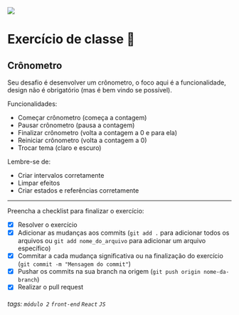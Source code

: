 ![](https://i.imgur.com/xG74tOh.png)

# Exercício de classe 🏫

## Crônometro

Seu desafio é desenvolver um crônometro, o foco aqui é a funcionalidade, design não é obrigatório (mas é bem vindo se possível).

Funcionalidades:

- Começar crônometro (começa a contagem)
- Pausar crônometro (pausa a contagem)
- Finalizar crônometro (volta a contagem a 0 e para ela)
- Reiniciar crônometro (volta a contagem a 0)
- Trocar tema (claro e escuro)

Lembre-se de:

- Criar intervalos corretamente
- Limpar efeitos
- Criar estados e referências corretamente

---

Preencha a checklist para finalizar o exercício:

- [x] Resolver o exercício
- [x] Adicionar as mudanças aos commits (`git add .` para adicionar todos os arquivos ou `git add nome_do_arquivo` para adicionar um arquivo específico)
- [x] Commitar a cada mudança significativa ou na finalização do exercício (`git commit -m "Mensagem do commit"`)
- [x] Pushar os commits na sua branch na origem (`git push origin nome-da-branch`)
- [x] Realizar o pull request

###### tags: `módulo 2` `front-end` `React` `JS`
